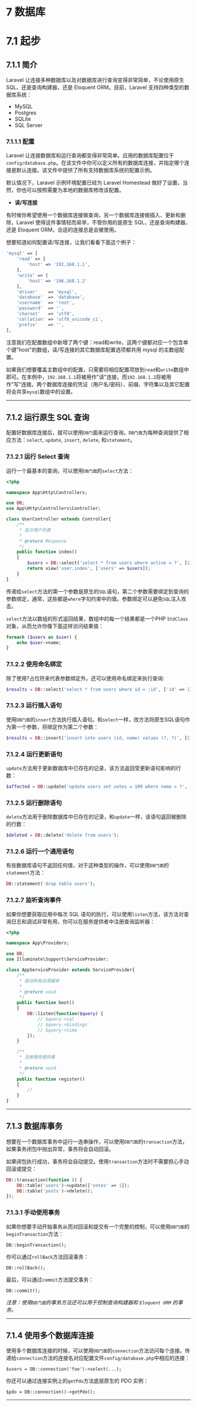 # 7 数据库

# 7.1 起步

## 7.1.1 简介

Laravel 让连接多种数据库以及对数据库进行查询变得非常简单，不论使用原生 SQL、还是查询构建器，还是 Eloquent ORM。目前，Laravel 支持四种类型的数据库系统：

- MySQL
- Postgres
- SQLite
- SQL Server

### 7.1.1.1 配置

Laravel 让连接数据库和运行查询都变得非常简单。应用的数据库配置位于`config/database.php`。在该文件中你可以定义所有的数据库连接，并指定哪个连接是默认连接。该文件中提供了所有支持数据库系统的配置示例。

默认情况下，Laravel 示例环境配置已经为 Laravel Homestead 做好了设置，当然，你也可以按照需要为本地的数据库修改该配置。

- **读/写连接**

有时候你希望使用一个数据库连接做查询，另一个数据库连接做插入、更新和删除，Laravel 使得这件事情轻而易举，不管你用的是原生 SQL，还是查询构建器，还是 Eloquent ORM，合适的连接总是会被使用。

想要知道如何配置读/写连接，让我们看看下面这个例子：

```php
'mysql' => [
    'read' => [
        'host' => '192.168.1.1',
    ],
    'write' => [
        'host' => '196.168.1.2'
    ],
    'driver'    => 'mysql',
    'database'  => 'database',
    'username'  => 'root',
    'password'  => '',
    'charset'   => 'utf8',
    'collation' => 'utf8_unicode_ci',
    'prefix'    => '',
],
```

注意我们在配置数组中新增了两个键：read和write，这两个键都对应一个包含单个键"host"的数组，读/写连接的其它数据库配置选项都共用 mysql 的主数组配置。

如果我们想要覆盖主数组中的配置，只需要将相应配置项放到`read`和`write`数组中即可。在本例中，`192.168.1.1`将被用作"读"连接，而`192.168.1.2`将被用作"写"连接。两个数据库连接的凭证（用户名/密码）、前缀、字符集以及其它配置将会共享`mysql`数组中的设置。

--------------------------------------------------------------------------------

## 7.1.2 运行原生 SQL 查询

配置好数据库连接后，就可以使用`DB门`面来运行查询。`DB门面`为每种查询提供了相应方法：`select`, `update`, `insert`, `delete`, 和`statement`。

### 7.1.2.1 运行 Select 查询

运行一个最基本的查询，可以使用`DB门面`的`select`方法：

```php
<?php

namespace App\Http\Controllers;

use DB;
use App\Http\Controllers\Controller;

class UserController extends Controller{
    /**
     * 显示用户列表
     *
     * @return Response
     */
    public function index()
    {
        $users = DB::select('select * from users where active = ?', [1]);
        return view('user.index', ['users' => $users]);
    }
}
```

传递给`select`方法的第一个参数是原生的`SQL`语句，第二个参数需要绑定到查询的参数绑定，通常，这些都是`where`字句约束中的值。参数绑定可以避免`SQL`注入攻击。

`select`方法以数组的形式返回结果，数组中的每一个结果都是一个PHP `StdClass`对象，从而允许你像下面这样访问结果值：

```php
foreach ($users as $user) {
    echo $user->name;
}
```

### 7.1.2.2 使用命名绑定

除了使用?占位符来代表参数绑定外，还可以使用命名绑定来执行查询:

```php
$results = DB::select('select * from users where id = :id', ['id' => 1]);
```

### 7.1.2.3 运行插入语句

使用`DB门面`的`insert`方法执行插入语句。和`select`一样，改方法将原生SQL语句作为第一个参数，将绑定作为第二个参数：

```php
$results = DB::insert('insert into users (id, name) values (?, ?)', [1, 'Dayle']);
```

### 7.1.2.4 运行更新语句

`update`方法用于更新数据库中已存在的记录，该方法返回受更新语句影响的行数：

```php
$affected = DB::update('update users set votes = 100 where name = ?', ['John']);
```

### 7.1.2.5 运行删除语句

`delete`方法用于删除数据库中已存在的记录，和`update`一样，该语句返回被删除的行数：

```php
$deleted = DB::delete('delete from users');
```

### 7.1.2.6 运行一个通用语句

有些数据库语句不返回任何值，对于这种类型的操作，可以使用`DB门面`的`statement`方法：

```php
DB::statement('drop table users');
```

### 7.1.2.7 监听查询事件

如果你想要获取应用中每次 SQL 语句的执行，可以使用`listen`方法，该方法对查询日志和调试非常有用，你可以在服务提供者中注册查询监听器：

```php
<?php

namespace App\Providers;

use DB;
use Illuminate\Support\ServiceProvider;

class AppServiceProvider extends ServiceProvider{
    /**
     * 启动所有应用服务
     *
     * @return void
     */
    public function boot()
    {
        DB::listen(function($query) {
            // $query->sql
            // $query->bindings
            // $query->time
        });
    }

    /**
     * 注册服务提供者
     *
     * @return void
     */
    public function register()
    {
        //
    }
}
```

--------------------------------------------------------------------------------

## 7.1.3 数据库事务

想要在一个数据库事务中运行一连串操作，可以使用`DB门面`的`transaction`方法，如果事务闭包中抛出异常，事务将会自动回滚。

如果闭包执行成功，事务将会自动提交。使用`transaction`方法时不需要担心手动回滚或提交：

```php
DB::transaction(function () {
    DB::table('users')->update(['votes' => 1]);
    DB::table('posts')->delete();
});
```

### 7.1.3.1 手动使用事务

如果你想要手动开始事务从而对回滚和提交有一个完整的控制，可以使用`DB门面`的`beginTransaction`方法：

```
DB::beginTransaction();
```

你可以通过`rollBack`方法回滚事务：

```
DB::rollBack();
```

最后，可以通过`commit`方法提交事务：

```
DB::commit();
```

_注意：使用`DB门面`的事务方法还可以用于控制查询构建器和 `Eloquent ORM` 的事务。_

--------------------------------------------------------------------------------

## 7.1.4 使用多个数据库连接

使用多个数据库连接的时候，可以使用`DB门面`的`connection`方法访问每个连接。传递给`connection`方法的连接名对应配置文件`config/database.php`中相应的连接：

```
$users = DB::connection('foo')->select(...);
```

你还可以通过连接实例上的`getPdo`方法底层原生的 PDO 实例：

```
$pdo = DB::connection()->getPdo();
```

--------------------------------------------------------------------------------
